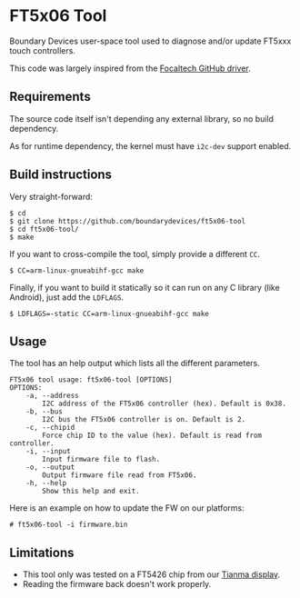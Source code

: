 FT5x06 Tool
===========

Boundary Devices user-space tool used to diagnose and/or update FT5xxx touch controllers.

This code was largely inspired from the [Focaltech GitHub driver](https://github.com/focaltech-systems/drivers-input-touchscreen-FTS_driver).

Requirements
------------

The source code itself isn't depending any external library, so no build dependency.

As for runtime dependency, the kernel must have `i2c-dev` support enabled.

Build instructions
------------------

Very straight-forward:
```
$ cd
$ git clone https://github.com/boundarydevices/ft5x06-tool
$ cd ft5x06-tool/
$ make
```

If you want to cross-compile the tool, simply provide a different `CC`.
```
$ CC=arm-linux-gnueabihf-gcc make
```

Finally, if you want to build it statically so it can run on any C library (like Android), just add the `LDFLAGS`.
```
$ LDFLAGS=-static CC=arm-linux-gnueabihf-gcc make
```

Usage
-----

The tool has an help output which lists all the different parameters.
```
FT5x06 tool usage: ft5x06-tool [OPTIONS]
OPTIONS:
	-a, --address
		I2C address of the FT5x06 controller (hex). Default is 0x38.
	-b, --bus
		I2C bus the FT5x06 controller is on. Default is 2.
	-c, --chipid
		Force chip ID to the value (hex). Default is read from controller.
	-i, --input
		Input firmware file to flash.
	-o, --output
		Output firmware file read from FT5x06.
	-h, --help
		Show this help and exit.
```

Here is an example on how to update the FW on our platforms:
```
# ft5x06-tool -i firmware.bin
```

Limitations
-----------

* This tool only was tested on a FT5426 chip from our [Tianma display](https://boundarydevices.com/product/bd070lic2/).
* Reading the firmware back doesn't work properly.
